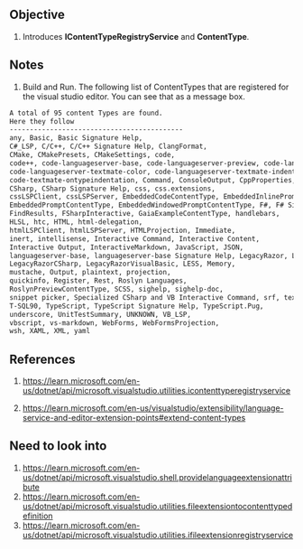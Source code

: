 ## Objective 

1. Introduces **IContentTypeRegistryService** and **ContentType**.


## Notes
1. Build and Run. The following list of ContentTypes that are registered for the visual studio editor. You can see that as a message box.

```txt
A total of 95 content Types are found.
Here they follow
-------------------------------------------
any, Basic, Basic Signature Help, 
C#_LSP, C/C++, C/C++ Signature Help, ClangFormat, 
CMake, CMakePresets, CMakeSettings, code, 
code++, code-languageserver-base, code-languageserver-preview, code-languageserver-textmate-brace, 
code-languageserver-textmate-color, code-languageserver-textmate-indentation, code-languageserver-textmate-structure, code-textmate-commentselection, 
code-textmate-ontypeindentation, Command, ConsoleOutput, CppProperties, 
CSharp, CSharp Signature Help, css, css.extensions, 
cssLSPClient, cssLSPServer, EmbeddedCodeContentType, EmbeddedInlinePromptContentType, 
EmbeddedPromptContentType, EmbeddedWindowedPromptContentType, F#, F# Signature Help, 
FindResults, FSharpInteractive, GaiaExampleContentType, handlebars, 
HLSL, htc, HTML, html-delegation, 
htmlLSPClient, htmlLSPServer, HTMLProjection, Immediate, 
inert, intellisense, Interactive Command, Interactive Content, 
Interactive Output, InteractiveMarkdown, JavaScript, JSON, 
languageserver-base, languageserver-base Signature Help, LegacyRazor, LegacyRazorCoreCSharp, 
LegacyRazorCSharp, LegacyRazorVisualBasic, LESS, Memory, 
mustache, Output, plaintext, projection, 
quickinfo, Register, Rest, Roslyn Languages, 
RoslynPreviewContentType, SCSS, sighelp, sighelp-doc, 
snippet picker, Specialized CSharp and VB Interactive Command, srf, text, 
T-SQL90, TypeScript, TypeScript Signature Help, TypeScript.Pug, 
underscore, UnitTestSummary, UNKNOWN, VB_LSP, 
vbscript, vs-markdown, WebForms, WebFormsProjection, 
wsh, XAML, XML, yaml
```


## References
1. https://learn.microsoft.com/en-us/dotnet/api/microsoft.visualstudio.utilities.icontenttyperegistryservice

2. https://learn.microsoft.com/en-us/visualstudio/extensibility/language-service-and-editor-extension-points#extend-content-types

## Need to look into 
1. https://learn.microsoft.com/en-us/dotnet/api/microsoft.visualstudio.shell.providelanguageextensionattribute
2. https://learn.microsoft.com/en-us/dotnet/api/microsoft.visualstudio.utilities.fileextensiontocontenttypedefinition
3. https://learn.microsoft.com/en-us/dotnet/api/microsoft.visualstudio.utilities.ifileextensionregistryservice

